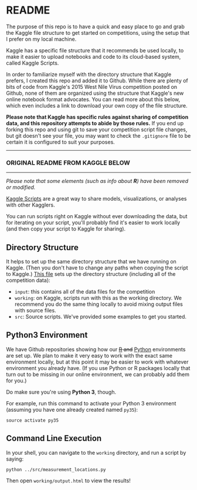 # README

The purpose of this repo is to have a quick and easy place to go and grab the Kaggle file structure to get started on competitions, using the setup that I prefer on my local machine.

Kaggle has a specific file structure that it recommends be used locally, to make it easier to upload notebooks and code to its cloud-based system, called Kaggle Scripts.

In order to familiarize myself with the directory structure that Kaggle prefers, I created this repo and added it to Github. While there are plenty of bits of code from Kaggle's 2015 West Nile Virus competition posted on Github, none of them are organized using the structure that Kaggle's new online notebook format advocates. You can read more about this below, which even includes a link to download your own copy of the file structure.

**Please note that Kaggle has specific rules against sharing of competition data, and this repository attempts to abide by those rules.** If you end up forking this repo and using git to save your competition script file changes, but git doesn't see your file, you may want to check the `.gitignore` file to be certain it is configured to suit your purposes.



****
### ORIGINAL README FROM KAGGLE BELOW
****

*Please note that some elements (such as info about **R**) have been removed or modified.*

[Kaggle Scripts](https://www.kaggle.com/c/predict-west-nile-virus/scripts) are a great way to share models, visualizations, or analyses with other Kagglers.

You can run scripts right on Kaggle without ever downloading the data, but for iterating on your script, you'll probably find it's easier to work locally (and then copy your script to Kaggle for sharing).

## Directory Structure

It helps to set up the same directory structure that we have running on Kaggle. (Then you don't have to change any paths when copying the script to Kaggle.) [This file](https://www.kaggle.com/c/predict-west-nile-virus/download/west_nile.zip) sets up the directory structure (including all of the competition data):

- `input`: this contains all of the data files for the competition
- `working`: on Kaggle, scripts run with this as the working directory. We recommend you do the same thing locally to avoid mixing output files with source files.
- `src`: Source scripts. We've provided some examples to get you started.

## Python3 Environment

We have Github repositories showing how our ~~[R](https://github.com/Kaggle/docker-r) and~~ [Python](https://github.com/Kaggle/docker-python) environments are set up. We plan to make it very easy to work with the exact same environment locally, but at this point it may be easier to work with whatever environment you already have. (If you use Python or R packages locally that turn out to be missing in our online environment, we can probably add them for you.)


Do make sure you're using **Python 3**, though.

For example, run this command to activate your Python 3 environment (assuming you have one already created named `py35`):

   ```source activate py35```



## Command Line Execution

In your shell, you can navigate to the `working` directory, and run a script by saying:

`python ../src/measurement_locations.py`

Then open `working/output.html` to view the results!
